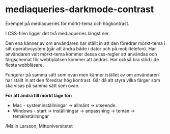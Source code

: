 # mediaqueries-darkmode-contrast
Exempel på mediaqueries för mörkt-tema och högkontrast.

I CSS-filen ligger det två mediaqueries längst ner. 

Den ena känner av om användaren har ställt in att den föredrar mörkt-tema i sitt operativsystem (går att ändra både i dator och på mobiltelefon). Har användaren valt mörkt-tema kommer dessa css-regler att användas och färgschemat för webbplatsen kommer att ändras. Har också bra stöd i de flesta webbläsare.

Fungerar på samma sätt som ovan men känner istället av om användaren har ställt in att den föredrar hög kontrast. Går då att styra vilka färger som ska visas på samma sätt som ovan. 

**För att ändra till mörkt läge för:**
- Mac - systeminställningar -> allmänt -> utseende.
- Windows - start -> inställningar -> anpassning -> teman -> temainställningar



/Malin Larsson, Mittuniversitetet
